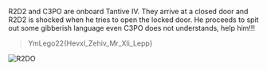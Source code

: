 R2D2 and C3PO are onboard Tantive IV. They arrive at a closed door and R2D2 is shocked 
when he tries to open the locked door. He proceeds to spit out some gibberish language 
even C3PO does not understands, help him!!!

>YmLego22{Hevxl_Zehiv_Mr_Xli_Lepp}

![R2DO](https://media.giphy.com/media/bq6F8QYqBU7Yc/giphy.gif)
